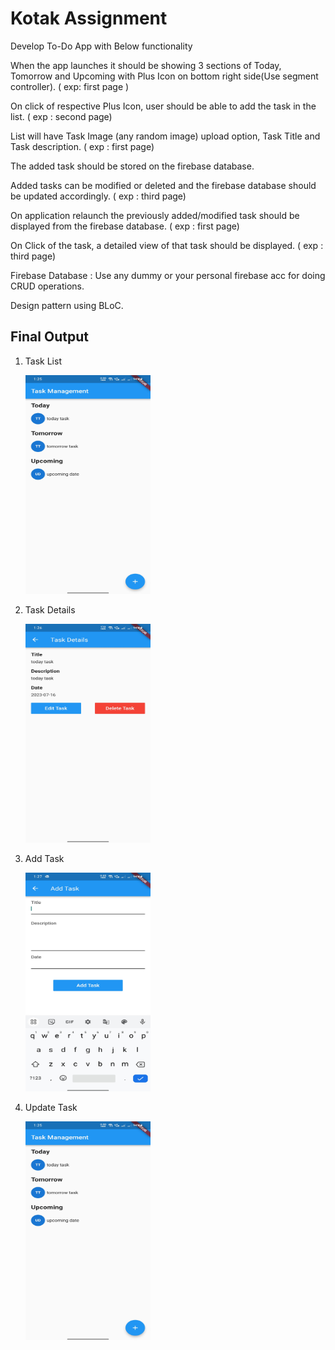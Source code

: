 # Kotak Assignment

Develop To-Do App with Below functionality

When the app launches it should be showing 3 sections of Today, Tomorrow and Upcoming with Plus Icon on bottom right side(Use segment controller). ( exp: first page )

On click of respective Plus Icon, user should be able to add the task in the list. ( exp : second page)

List will have Task Image (any random image) upload option, Task Title and Task description. ( exp : first page)

The added task should be stored on the firebase database.

Added tasks can be modified or deleted and the firebase database should be updated accordingly. ( exp : third page)

On application relaunch the previously added/modified task should be displayed from the firebase database. ( exp : first page)

On Click of the task, a detailed view of that task should be displayed.  ( exp : third page)

Firebase Database : Use any dummy or your personal firebase acc for doing CRUD operations.

Design pattern using BLoC.

## Final Output
1. Task List

   <img src='https://github.com/dineshpote26/kotak_assignment/blob/main/screentshot/1.jpeg' width="200" height="350"/>

2. Task Details

   <img src='https://github.com/dineshpote26/kotak_assignment/blob/main/screentshot/2.jpeg' width="200" height="350"/>

3. Add Task

   <img src='https://github.com/dineshpote26/kotak_assignment/blob/main/screentshot/3.jpeg' width="200" height="350"/>

4. Update Task

   <img src='https://github.com/dineshpote26/kotak_assignment/blob/main/screentshot/1.jpeg' width="200" height="350"/>

